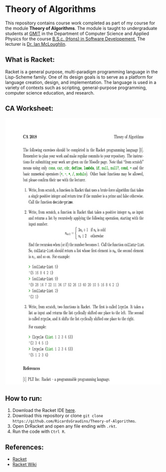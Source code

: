 # Theory of Algorithms
This repository contains course work completed as part of my course for the module **Theory of Algorithms**. The module is taught to undergraduate students at [GMIT](http://www.gmit.ie/) in the Department of Computer Science and Applied Physics for the course [B.S.c. (Hons) in Software Developement.](https://www.gmit.ie/software-development/bachelor-science-honours-software-development)
The lecturer is  [Dr. Ian McLoughlin](https://ianmcloughlin.github.io/).

## What is Racket:  
Racket is a general purpose, multi-paradigm programming language in the Lisp-Scheme family. One of its design goals is to serve as a platform for language creation, design, and implementation. The language is used in a variety of contexts such as scripting, general-purpose programming, computer science education, and research.

## CA Worksheet:
<p align="center">
  <img width="782" height="858" src="https://github.com/RicardsGraudins/Theory-of-Algorithms/blob/master/Resources/worksheet.png">
</p>

## How to run:
1. Download the Racket IDE [here](https://download.racket-lang.org/).
2. Download this repository or clone `git clone https://github.com/RicardsGraudins/Theory-of-Algorithms`.
3. Open DrRacket and open any file ending with `.rkt`.
4. Run the code with `Ctrl R`.

## References:  
* [Racket](https://racket-lang.org/)
* [Racket Wiki](https://en.wikipedia.org/wiki/Racket_(programming_language))
